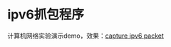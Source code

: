 # ipv6抓包程序
计算机网络实验演示demo，效果：[capture ipv6 packet](https://www.youtube.com/watch?v=_EtfwhMT5IY&lc=z134grhozy3rvd32323zgvypdvjvel1pb04)
